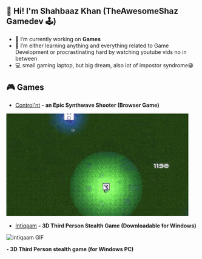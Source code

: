 ##  👋 Hi! I'm Shahbaaz Khan (TheAwesomeShaz Gamedev 🕹)


- 🔭 I’m currently working on <b>Games</b> 
- 🌱 I’m either learning anything and everything related to Game Development or procrastinating hard by watching youtube vids no in between
- 💻 small gaming laptop, but big dream, also lot of impostor syndrome😀

<!--
**ShahbaazKhan-TheAwesomeShaz/ShahbaazKhan-TheAwesomeShaz** is a ✨ _special_ ✨ repository because its `README.md` (this file) appears on your GitHub profile.

-->

## 🎮 Games

- [Control'nt](https://theawesomeshaz.itch.io/control-nt) <b>- an Epic Synthwave Shooter (Browser Game)</b>
<p align="left"><img src="https://github.com/ShahbaazKhan-TheAwesomeShaz/ShahbaazKhan-TheAwesomeShaz/blob/master/Control'nt%20GIF.gif" alt="cool GIF"></p>





- [Intiqaam](https://theawesomeshaz.itch.io/intiqaam) <b>- 3D Third Person Stealth Game (Downloadable for Windows)</b>

<p align="left"><img src="https://user-images.githubusercontent.com/51862748/116839944-c2e22280-abf1-11eb-851d-8fcc1f29fed7.gif" alt="intiqaam GIF"></p>





<b>- 3D Third Person stealth game (for Windows PC)</b>




